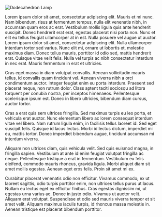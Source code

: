 ![Dodecahedron Lamp](../static/images/ethereality-lg-preview.png "A lamp")

Lorem ipsum dolor sit amet, consectetur adipiscing elit. Mauris et mi nunc. Nam bibendum, risus at fermentum tempus, nulla elit venenatis nibh, in accumsan quam eros ac erat. Vestibulum mollis ligula quis ante hendrerit suscipit. Donec hendrerit erat erat, egestas placerat nisi porta non. Nunc et elit eu tellus feugiat ullamcorper at in est. Nulla posuere vel augue ut auctor. Lorem ipsum dolor sit amet, consectetur adipiscing elit. Nulla ullamcorper interdum tortor sed varius. Nunc elit mi, ornare ut lobortis et, molestie maximus diam. Donec tellus mauris, porttitor id odio sed, mattis hendrerit erat. Quisque vitae velit felis. Nulla vel turpis ac nibh consectetur interdum in nec erat. Mauris fermentum in erat et ultricies.

Cras eget massa in diam volutpat convallis. Aenean sollicitudin mauris tellus, id convallis quam tincidunt vel. Aenean viverra nibh a orci condimentum auctor. Integer feugiat enim eu porta interdum. Praesent sed placerat neque, non rutrum dolor. Class aptent taciti sociosqu ad litora torquent per conubia nostra, per inceptos himenaeos. Pellentesque scelerisque ipsum est. Donec in libero ultricies, bibendum diam cursus, auctor tortor.

Cras a erat quis sem ultrices fringilla. Sed maximus turpis eu leo porta, et vehicula erat auctor. Nunc elementum libero ac lorem consequat interdum vitae vel libero. Nam rutrum ligula enim, in facilisis tellus laoreet id. Sed eget suscipit felis. Quisque id lacus lectus. Morbi id lectus dictum, imperdiet mi eu, mattis tortor. Donec imperdiet bibendum augue, tincidunt accumsan mi interdum viverra.

Aliquam non ultrices diam, quis vehicula velit. Sed quis euismod magna, in fringilla sapien. Vestibulum at ante id enim feugiat volutpat fringilla ac neque. Pellentesque tristique a erat in fermentum. Vestibulum eu felis eleifend, commodo mauris rhoncus, gravida ligula. Morbi aliquet diam sit amet mollis egestas. Aenean eget eros felis. Proin sit amet mi ex.

Curabitur placerat venenatis odio non efficitur. Vivamus commodo, ex ut laoreet sagittis, odio turpis porttitor enim, non ultrices tellus purus ut lacus. Nullam eu lectus eget ex efficitur finibus. Cras egestas dignissim mi, ut egestas urna varius ac. Donec in justo odio. Vivamus ut auctor velit. Aliquam erat volutpat. Suspendisse et odio sed mauris viverra tempor et sit amet velit. Aliquam maximus iaculis turpis, id rhoncus massa molestie in. Aenean tristique est placerat bibendum porttitor.